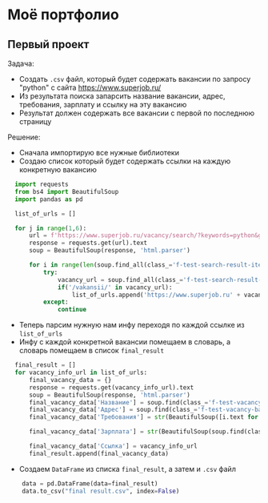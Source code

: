 # Моё портфолио

## Первый проект
Задача:
  * Создать ```.csv``` файл, который будет содержать вакансии по запросу "python" с сайта https://www.superjob.ru/
  * Из результата поиска запарсить название вакансии, адрес, требования, зарплату и ссылку на эту вакансию
  * Результат должен содержать все вакансии с первой по последнюю страницу
 
Решение:
  * Сначала импортирую все нужные библиотеки
  * Создаю список который будет содержать ссылки на каждую конкретную вакансию
  ```python
    import requests
    from bs4 import BeautifulSoup
    import pandas as pd

    list_of_urls = []

    for j in range(1,6):
        url = f'https://www.superjob.ru/vacancy/search/?keywords=python&geo%5Bt%5D%5B0%5D=4&page={j}'
        response = requests.get(url).text
        soup = BeautifulSoup(response, 'html.parser')

        for i in range(len(soup.find_all(class_='f-test-search-result-item'))):
            try:
                vacancy_url = soup.find_all(class_='f-test-search-result-item')[i].find('a', href=True)['href']
                if('/vakansii/' in vacancy_url):
                    list_of_urls.append('https://www.superjob.ru' + vacancy_url)
            except:
                continue
  ```
  * Теперь парсим нужную нам инфу переходя по каждой ссылке из ``` list_of_urls ```
  * Инфу с каждой конкретной вакансии помещаем в словарь, а словарь помещаем в список ```final_result```
  
  ```python
    final_result = []
    for vacancy_info_url in list_of_urls:
        final_vacancy_data = {}
        response = requests.get(vacancy_info_url).text
        soup = BeautifulSoup(response, 'html.parser')
        final_vacancy_data['Название'] = soup.find(class_='f-test-vacancy-base-info').find(class_='rFbjy').text # title
        final_vacancy_data['Адрес'] = soup.find(class_='f-test-vacancy-base-info').find(class_='f-test-address').find(class_='_6-z9f').text # location
        final_vacancy_data['Требования'] = str(BeautifulSoup([i.text for i in soup.find(class_='f-test-vacancy-base-info').find(class_='_3MVeX')][-2], 'html.parser')) # requirements

        final_vacancy_data['Зарплата'] = str(BeautifulSoup(soup.find(class_='f-test-vacancy-base-info').find(class_='_1OuF_ ZON4b').find(class_='_2Wp8I').text, 'html.parser')) # salary per month

        final_vacancy_data['Ссылка'] = vacancy_info_url
        final_result.append(final_vacancy_data)
  
  ```
  * Создаем ```DataFrame``` из списка ```final_result```, а затем и ```.csv``` файл
  
  ```python
      data = pd.DataFrame(data=final_result)
      data.to_csv("final result.csv", index=False)
  ```
